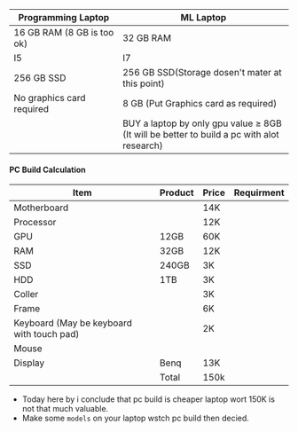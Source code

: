 |Programming Laptop|ML Laptop
|--|--
| 16 GB RAM (8 GB is too ok)|32 GB RAM
|I5 |I7
|256 GB SSD|256 GB SSD(Storage dosen't mater at this point)
|No graphics card required|8 GB (Put Graphics card as required)
||BUY a laptop by only gpu value $\geqslant$ 8GB </br>(It will be better to build a pc with alot research)

#### PC Build Calculation
| Item |Product| Price | Requirment
|--|--|--|--
|Motherboard||14K
|Processor||12K
|GPU|12GB|60K
|RAM|32GB|12K
|SSD|240GB|3K
|HDD|1TB|3K
|Coller||3K
|Frame||6K
|Keyboard (May be keyboard with touch pad)||2K
|Mouse
|Display|Benq|13K
||Total |150k
- Today here by i conclude that pc build is cheaper laptop wort 150K is not that much valuable.
- Make some `models` on your  laptop wstch pc build then decied.
